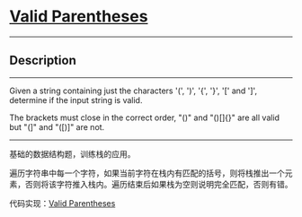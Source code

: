 # [Valid Parentheses](https://leetcode.com/problems/valid-parentheses/)

---

## Description

---

Given a string containing just the characters '(', ')', '{', '}', '[' and ']', determine if the input string is valid.

The brackets must close in the correct order, "()" and "()[]{}" are all valid but "(]" and "([)]" are not.

---

基础的数据结构题，训练栈的应用。

遍历字符串中每一个字符，如果当前字符在栈内有匹配的括号，则将栈推出一个元素，否则将该字符推入栈内。遍历结束后如果栈为空则说明完全匹配，否则有错。

代码实现：[Valid Parentheses](./ValidParentheses.py)
	